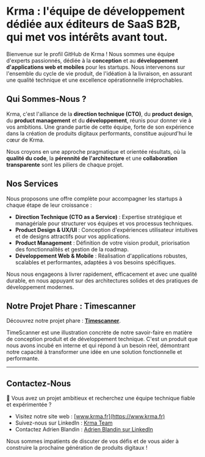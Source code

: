 # Krma : l'équipe de développement dédiée aux éditeurs de SaaS B2B, qui met vos intérêts avant tout.

Bienvenue sur le profil GitHub de Krma ! Nous sommes une équipe d'experts passionnés, dédiée à la **conception** et au **développement d'applications web et mobiles** pour les startups. Nous intervenons sur l'ensemble du cycle de vie produit, de l'idéation à la livraison, en assurant une qualité technique et une excellence opérationnelle irréprochables.

## Qui Sommes-Nous ?

Krma, c'est l'alliance de la **direction technique (CTO)**, du **product design**, du **product management** et du **développement**, réunis pour donner vie à vos ambitions. Une grande partie de cette équipe, forte de son expérience dans la création de produits digitaux performants, constitue aujourd'hui le cœur de Krma.

Nous croyons en une approche pragmatique et orientée résultats, où la **qualité du code**, la **pérennité de l'architecture** et une **collaboration transparente** sont les piliers de chaque projet.

## Nos Services

Nous proposons une offre complète pour accompagner les startups à chaque étape de leur croissance :

* **Direction Technique (CTO as a Service)** : Expertise stratégique et managériale pour structurer vos équipes et vos processus techniques.
* **Product Design & UX/UI** : Conception d'expériences utilisateur intuitives et de designs attractifs pour vos applications.
* **Product Management** : Définition de votre vision produit, priorisation des fonctionnalités et gestion de la roadmap.
* **Développement Web & Mobile** : Réalisation d'applications robustes, scalables et performantes, adaptées à vos besoins spécifiques.

Nous nous engageons à livrer rapidement, efficacement et avec une qualité durable, en nous appuyant sur des architectures solides et des pratiques de développement modernes.

## Notre Projet Phare : Timescanner

Découvrez notre projet phare : [**Timescanner**](https://www.timescanner.io).

TimeScanner est une illustration concrète de notre savoir-faire en matière de conception produit et de développement technique. C'est un produit que nous avons incubé en interne et qui répond à un besoin réel, démontrant notre capacité à transformer une idée en une solution fonctionnelle et performante.

---

## Contactez-Nous

🚀 Vous avez un projet ambitieux et recherchez une équipe technique fiable et expérimentée ?

* Visitez notre site web : [www.krma.fr](https://www.krma.fr)
* Suivez-nous sur LinkedIn : [Krma Team](https://www.linkedin.com/company/krma-team)
* Contactez Adrien Blandin : [Adrien Blandin sur LinkedIn](https://www.linkedin.com/in/adrienblandin/)

Nous sommes impatients de discuter de vos défis et de vous aider à construire la prochaine génération de produits digitaux !
